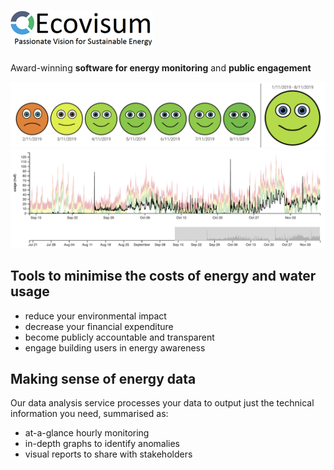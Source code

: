 <!-- # EcoVisum -->

# ![Ecovisum logo](images/ecovisum-logo-transparent.png)

<!-- Award-winning **[software for energy monitoring](#page_02)** and **public engagement** -->
<t->Award-winning **software for energy monitoring** and **public engagement**</t->

![smiley faces showing energy use](images/smiley-faces.png)
![graph of detailed energy use](images/graph.png)

## <t->Tools to minimise the costs of energy and water usage</t->

- reduce your environmental impact
- decrease your financial expenditure
- become publicly accountable and transparent
- engage building users in energy awareness

## Making sense of energy data

<t->Our data analysis service processes your data to output just the technical information you need, summarised as:</t->

- at-a-glance hourly monitoring
- in-depth graphs to identify anomalies
- visual reports to share with stakeholders
